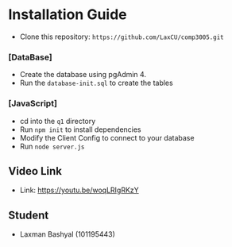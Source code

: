 # **Installation Guide**

- Clone this repository: `https://github.com/LaxCU/comp3005.git`

### **[DataBase]**

- Create the database using pgAdmin 4.
- Run the `database-init.sql` to create the tables

### **[JavaScript]**

- cd into the `q1` directory
- Run `npm init` to install dependencies
- Modify the Client Config to connect to your database
- Run `node server.js`

## **Video Link**

- Link: https://youtu.be/woqLRIgRKzY

## Student

- Laxman Bashyal (101195443)
